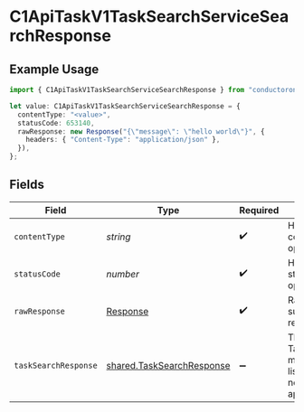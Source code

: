 # C1ApiTaskV1TaskSearchServiceSearchResponse

## Example Usage

```typescript
import { C1ApiTaskV1TaskSearchServiceSearchResponse } from "conductorone-sdk-typescript/sdk/models/operations";

let value: C1ApiTaskV1TaskSearchServiceSearchResponse = {
  contentType: "<value>",
  statusCode: 653140,
  rawResponse: new Response("{\"message\": \"hello world\"}", {
    headers: { "Content-Type": "application/json" },
  }),
};
```

## Fields

| Field                                                                                        | Type                                                                                         | Required                                                                                     | Description                                                                                  |
| -------------------------------------------------------------------------------------------- | -------------------------------------------------------------------------------------------- | -------------------------------------------------------------------------------------------- | -------------------------------------------------------------------------------------------- |
| `contentType`                                                                                | *string*                                                                                     | :heavy_check_mark:                                                                           | HTTP response content type for this operation                                                |
| `statusCode`                                                                                 | *number*                                                                                     | :heavy_check_mark:                                                                           | HTTP response status code for this operation                                                 |
| `rawResponse`                                                                                | [Response](https://developer.mozilla.org/en-US/docs/Web/API/Response)                        | :heavy_check_mark:                                                                           | Raw HTTP response; suitable for custom response parsing                                      |
| `taskSearchResponse`                                                                         | [shared.TaskSearchResponse](../../../sdk/models/shared/tasksearchresponse.md)                | :heavy_minus_sign:                                                                           | The TaskSearchResponse message contains a list of results and a nextPageToken if applicable. |